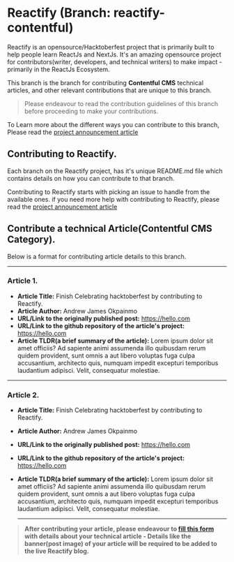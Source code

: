 # Reactify (Branch: reactify-contentful)

Reactify is an opensource/Hacktoberfest project that is primarily built to help people learn ReactJs and NextJs. It's an amazing opensource project for contributors(writer, developers, and technical writers) to make impact - primarily in the ReactJs Ecosystem.

This branch is the branch for contributing **Contentful CMS** technical articles, and other relevant contributions that are unique to this branch.

> Please endeavour to read the contribution guidelines of this branch before proceeding to make your contributions.

To Learn more about the different ways you can contribute to this branch, Please read the [project announcement article](https://zhacks.hashnode.dev/finish-celebrating-hacktoberfest-2022-by-contributing-to-reactify)

## Contributing to Reactify.

Each branch on the Reactify project, has it's unique README.md file which contains details on how you can contribute to that branch.

Contributing to Reactify starts with picking an issue to handle from the available ones.
if you need more help with contributing to Reactify, please read the [project announcement article](https://zhacks.hashnode.dev/finish-celebrating-hacktoberfest-2022-by-contributing-to-reactify)

## Contribute a technical Article(Contentful CMS Category).

Below is a format for contributing article details to this branch.

<hr/>

### Article 1.

- **Article Title:** Finish Celebrating hacktoberfest by contributing to Reactify.
- **Article Author:** Andrew James Okpainmo
- **URL/Link to the originally published post:** https://hello.com
- **URL/Link to the github repository of the article's project:** https://hello.com
- **Article TLDR(a brief summary of the article):** Lorem ipsum dolor sit amet
  officiis? Ad sapiente animi assumenda illo quibusdam rerum quidem
  provident, sunt omnis a aut libero voluptas fuga culpa accusantium,
  architecto quis, numquam impedit excepturi temporibus laudantium adipisci.
  Velit, consequatur molestiae.

<hr/>

### Article 2.

- **Article Title:** Finish Celebrating hacktoberfest by contributing to Reactify.
- **Article Author:** Andrew James Okpainmo
- **URL/Link to the originally published post:** https://hello.com
- **URL/Link to the github repository of the article's project:** https://hello.com
- **Article TLDR(a brief summary of the article):** Lorem ipsum dolor sit amet
  officiis? Ad sapiente animi assumenda illo quibusdam rerum quidem
  provident, sunt omnis a aut libero voluptas fuga culpa accusantium,
  architecto quis, numquam impedit excepturi temporibus laudantium adipisci.
  Velit, consequatur molestiae.

  <hr/>

> **After contributing your article, please endeavour to [fill this form](https://forms.gle/aexjMmNfqm1k6Cbn6) with details about your technical article - Details like the banner(post image) of your article will be required to be added to the live Reactify blog.**
